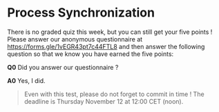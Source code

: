 # Process Synchronization

There is no graded quiz this week, but you can still get your five points !
Please answer our anonymous questionnaire at https://forms.gle/1vEGR43pt7c44FTL8
and then answer the following question so that we know you have earned the five points:

**Q0** Did you answer our questionnaire ?

**A0** Yes, I did.

> Even with this test, please do not forget to commit in time !
> The deadline is Thursday November 12 at 12:00 CET (noon).
